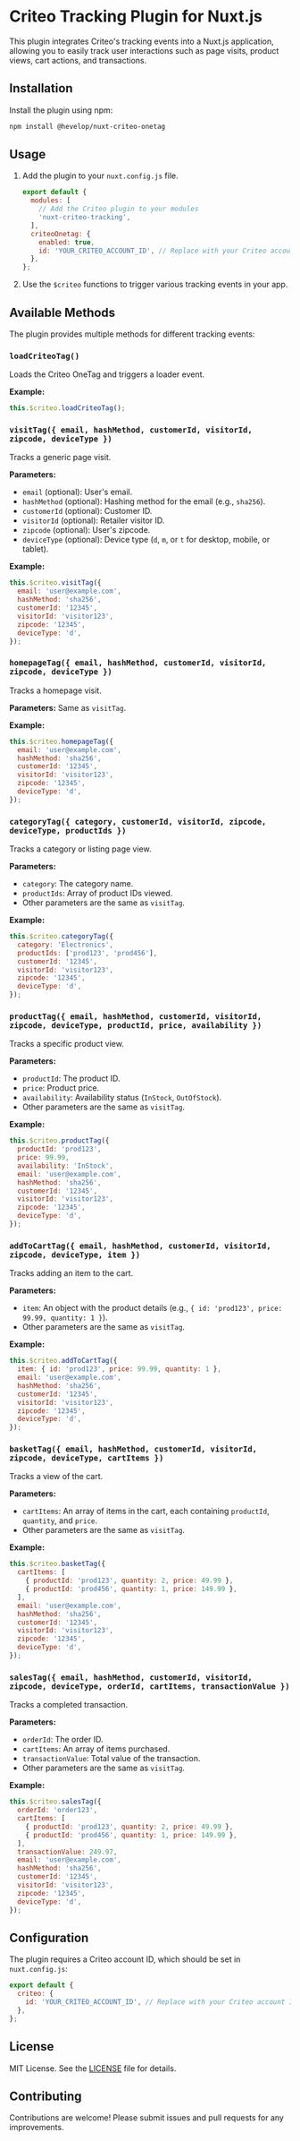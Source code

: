 # Criteo Tracking Plugin for Nuxt.js

This plugin integrates Criteo's tracking events into a Nuxt.js application, allowing you to easily track user interactions such as page visits, product views, cart actions, and transactions.

## Installation

Install the plugin using npm:

```bash
npm install @hevelop/nuxt-criteo-onetag
```

## Usage

1. Add the plugin to your `nuxt.config.js` file.

   ```javascript
   export default {
     modules: [
       // Add the Criteo plugin to your modules
       'nuxt-criteo-tracking',
     ],
     criteoOnetag: {
       enabled: true,
       id: 'YOUR_CRITEO_ACCOUNT_ID', // Replace with your Criteo account ID
     },
   };
   ```

2. Use the `$criteo` functions to trigger various tracking events in your app.

## Available Methods

The plugin provides multiple methods for different tracking events:

### `loadCriteoTag()`

Loads the Criteo OneTag and triggers a loader event.

**Example:**

```javascript
this.$criteo.loadCriteoTag();
```

### `visitTag({ email, hashMethod, customerId, visitorId, zipcode, deviceType })`

Tracks a generic page visit.

**Parameters:**

- `email` (optional): User's email.
- `hashMethod` (optional): Hashing method for the email (e.g., `sha256`).
- `customerId` (optional): Customer ID.
- `visitorId` (optional): Retailer visitor ID.
- `zipcode` (optional): User's zipcode.
- `deviceType` (optional): Device type (`d`, `m`, or `t` for desktop, mobile, or tablet).

**Example:**

```javascript
this.$criteo.visitTag({
  email: 'user@example.com',
  hashMethod: 'sha256',
  customerId: '12345',
  visitorId: 'visitor123',
  zipcode: '12345',
  deviceType: 'd',
});
```

### `homepageTag({ email, hashMethod, customerId, visitorId, zipcode, deviceType })`

Tracks a homepage visit.

**Parameters:** Same as `visitTag`.

**Example:**

```javascript
this.$criteo.homepageTag({
  email: 'user@example.com',
  hashMethod: 'sha256',
  customerId: '12345',
  visitorId: 'visitor123',
  zipcode: '12345',
  deviceType: 'd',
});
```

### `categoryTag({ category, customerId, visitorId, zipcode, deviceType, productIds })`

Tracks a category or listing page view.

**Parameters:**

- `category`: The category name.
- `productIds`: Array of product IDs viewed.
- Other parameters are the same as `visitTag`.

**Example:**

```javascript
this.$criteo.categoryTag({
  category: 'Electronics',
  productIds: ['prod123', 'prod456'],
  customerId: '12345',
  visitorId: 'visitor123',
  zipcode: '12345',
  deviceType: 'd',
});
```

### `productTag({ email, hashMethod, customerId, visitorId, zipcode, deviceType, productId, price, availability })`

Tracks a specific product view.

**Parameters:**

- `productId`: The product ID.
- `price`: Product price.
- `availability`: Availability status (`InStock`, `OutOfStock`).
- Other parameters are the same as `visitTag`.

**Example:**

```javascript
this.$criteo.productTag({
  productId: 'prod123',
  price: 99.99,
  availability: 'InStock',
  email: 'user@example.com',
  hashMethod: 'sha256',
  customerId: '12345',
  visitorId: 'visitor123',
  zipcode: '12345',
  deviceType: 'd',
});
```

### `addToCartTag({ email, hashMethod, customerId, visitorId, zipcode, deviceType, item })`

Tracks adding an item to the cart.

**Parameters:**

- `item`: An object with the product details (e.g., `{ id: 'prod123', price: 99.99, quantity: 1 }`).
- Other parameters are the same as `visitTag`.

**Example:**

```javascript
this.$criteo.addToCartTag({
  item: { id: 'prod123', price: 99.99, quantity: 1 },
  email: 'user@example.com',
  hashMethod: 'sha256',
  customerId: '12345',
  visitorId: 'visitor123',
  zipcode: '12345',
  deviceType: 'd',
});
```

### `basketTag({ email, hashMethod, customerId, visitorId, zipcode, deviceType, cartItems })`

Tracks a view of the cart.

**Parameters:**

- `cartItems`: An array of items in the cart, each containing `productId`, `quantity`, and `price`.
- Other parameters are the same as `visitTag`.

**Example:**

```javascript
this.$criteo.basketTag({
  cartItems: [
    { productId: 'prod123', quantity: 2, price: 49.99 },
    { productId: 'prod456', quantity: 1, price: 149.99 },
  ],
  email: 'user@example.com',
  hashMethod: 'sha256',
  customerId: '12345',
  visitorId: 'visitor123',
  zipcode: '12345',
  deviceType: 'd',
});
```

### `salesTag({ email, hashMethod, customerId, visitorId, zipcode, deviceType, orderId, cartItems, transactionValue })`

Tracks a completed transaction.

**Parameters:**

- `orderId`: The order ID.
- `cartItems`: An array of items purchased.
- `transactionValue`: Total value of the transaction.
- Other parameters are the same as `visitTag`.

**Example:**

```javascript
this.$criteo.salesTag({
  orderId: 'order123',
  cartItems: [
    { productId: 'prod123', quantity: 2, price: 49.99 },
    { productId: 'prod456', quantity: 1, price: 149.99 },
  ],
  transactionValue: 249.97,
  email: 'user@example.com',
  hashMethod: 'sha256',
  customerId: '12345',
  visitorId: 'visitor123',
  zipcode: '12345',
  deviceType: 'd',
});
```

## Configuration

The plugin requires a Criteo account ID, which should be set in `nuxt.config.js`:

```javascript
export default {
  criteo: {
    id: 'YOUR_CRITEO_ACCOUNT_ID', // Replace with your Criteo account ID
  },
};
```

## License

MIT License. See the [LICENSE](LICENSE) file for details.

## Contributing

Contributions are welcome! Please submit issues and pull requests for any improvements.
